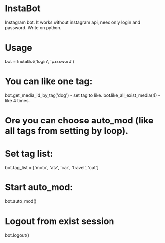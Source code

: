 # InstaBot
Instagram bot. It works without instagram api, need only login and password. Write on python.
# Usage

bot = InstaBot('login', 'password')
# You can like one tag: 
bot.get_media_id_by_tag('dog') - set tag to like.
bot.like_all_exist_media(4) - like 4 times.

# Ore you can choose auto_mod (like all tags from setting by loop).
# Set tag list:
bot.tag_list = ['moto', 'atv', 'car', 'travel', 'cat']
# Start auto_mod:
bot.auto_mod()

# Logout from exist session
bot.logout()

